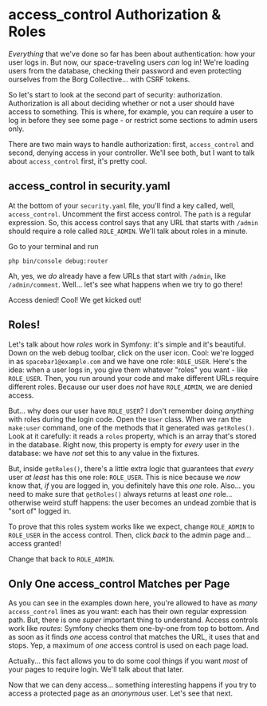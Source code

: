 # access_control Authorization & Roles

*Everything* that we've done so far has been about authentication: how your user
logs in. But now, our space-traveling users *can* log in! We're loading users
from the database, checking their password and even protecting ourselves
from the Borg Collective... with CSRF tokens.

So let's start to look at the second part of security: authorization. Authorization
is all about deciding whether or not a user should have access to something. This
is where, for example, you can require a user to log in before they see some page -
or restrict some sections to admin users only.

There are two main ways to handle authorization: first, `access_control` and second,
denying access in your controller. We'll see both, but I want to talk about `access_control`
first, it's pretty cool.

## access_control in security.yaml

At the bottom of your `security.yaml` file, you'll find a key called, well,
`access_control`. Uncomment the first access control. The `path` is a regular
expression. So, this access control says that any URL that starts with `/admin`
should require a role called `ROLE_ADMIN`. We'll talk about roles in a minute.

Go to your terminal and run

```terminal
php bin/console debug:router
```

Ah, yes, we *do* already have a few URLs that start with `/admin`, like
`/admin/comment`. Well... let's see what happens when we try to go there!

Access denied! Cool! We get kicked out!

## Roles!

Let's talk about how *roles* work in Symfony: it's simple and it's beautiful.
Down on the web debug toolbar, click on the user icon. Cool: we're logged in as
`spacebar1@example.com` and we have one role: `ROLE_USER`. Here's the idea: when
a user logs in, you give them whatever "roles" you want - like `ROLE_USER`. Then,
you run around your code and make different URLs require different roles. Because
our user does *not* have `ROLE_ADMIN`, we are denied access.

But... why does our user have `ROLE_USER`? I don't remember doing *anything* with
roles during the login code. Open the `User` class. When we ran the `make:user` command,
one of the methods that it generated was `getRoles()`. Look at it carefully: it reads
a `roles` property, which is an array that's stored in the database. Right now,
this property is empty for *every* user in the database: we have *not* set this to
any value in the fixtures.

But, inside `getRoles()`, there's a little extra logic that guarantees that *every*
user *at least* has this one role: `ROLE_USER`. This is nice because we *now* know
that, *if* you are logged in, you definitely have this *one* role. Also... you
need to make sure that `getRoles()` always returns at least *one* role... otherwise
weird stuff happens: the user becomes an undead zombie that is "sort of" logged in.

To prove that this roles system works like we expect, change `ROLE_ADMIN` to
`ROLE_USER` in the access control. Then, click *back* to the admin page and...
access granted!

Change that back to `ROLE_ADMIN`.

## Only One access_control Matches per Page

As you can see in the examples down here, you're allowed to have as *many* `access_control`
lines as you want: each has their own regular expression path. But, there is one
*super* important thing to understand. Access controls work like *routes*: Symfony
checks them one-by-one from top to bottom. And as soon as it finds *one* access
control that matches the URL, it uses that and stops. Yep, a maximum of *one* access
control is used on each page load.

Actually... this fact allows you to do some cool things if you want *most* of your
pages to require login. We'll talk about that later.

Now that we can deny access... something interesting happens if you try to access
a protected page as an *anonymous* user. Let's see that next.
